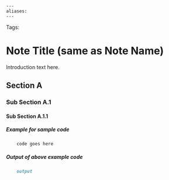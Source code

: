 ```
---
aliases:
---
```

Tags:

# Note Title (same as Note Name)
Introduction text here.

## Section A
### Sub Section A.1
#### Sub Section A.1.1

##### Example for sample code
```python
	code goes here
```

##### Output of above example code
```md
	output
```
